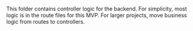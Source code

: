 This folder contains controller logic for the backend. For simplicity, most logic is in the route files for this MVP. For larger projects, move business logic from routes to controllers.
